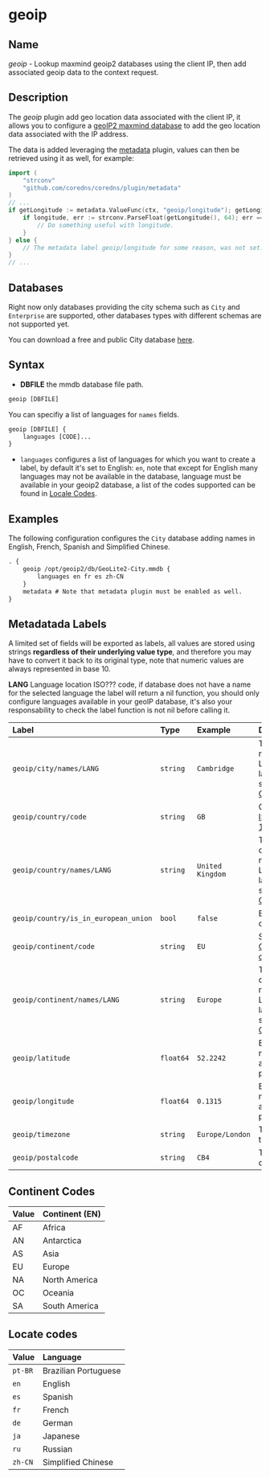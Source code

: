 # geoip

## Name
*geoip* - Lookup maxmind geoip2 databases using the client IP, then add associated geoip data to the context request.

## Description
The *geoip* plugin add geo location data associated with the client IP, it allows you to configure a [geoIP2 maxmind database](https://dev.maxmind.com/geoip/docs/databases) to add the geo location data associated with the IP address.

The data is added leveraging the [metadata](../metadata/README.md) plugin, values can then be retrieved using it as well, for example:

```go
import (
    "strconv"
    "github.com/coredns/coredns/plugin/metadata"
)
// ...
if getLongitude := metadata.ValueFunc(ctx, "geoip/longitude"); getLongitude != nil {
    if longitude, err := strconv.ParseFloat(getLongitude(), 64); err == nil {
		// Do something useful with longitude.
	}
} else {
    // The metadata label geoip/longitude for some reason, was not set.
}
// ...
```

## Databases
Right now only databases providing the city schema such as `City` and `Enterprise` are supported, other databases types with different schemas are not supported yet. 

You can download a free and public City database [here](https://www.maxmind.com/en/geoip2-city).

## Syntax
* **DBFILE** the mmdb database file path.
```txt
geoip [DBFILE]
```

You can specifiy a list of languages for `names` fields.
```txt
geoip [DBFILE] {
    languages [CODE]...
}
```

* `languages` configures a list of languages for which you want to create a label, by default it's set to English: `en`, note that except for English many languages may not be available in the database, language must be available in your geoip2 database, a list of the codes supported can be found in [Locale Codes](#LocaleCodes).

## Examples
The following configuration configures the `City` database adding names in English, French, Spanish and Simplified Chinese.
```txt
. {
    geoip /opt/geoip2/db/GeoLite2-City.mmdb {
        languages en fr es zh-CN
    }
    metadata # Note that metadata plugin must be enabled as well.
}
```

## Metadatada Labels
A limited set of fields will be exported as labels, all values are stored using strings **regardless of their underlying value type**, and therefore you may have to convert it back to its original type, note that numeric values are always represented in base 10.

**LANG** Language location ISO??? code, if database does not have a name for the selected language the label
will return a nil function, you should only configure languages available in your geoIP database, it's also your responsability to check the label function is not nil before calling it.

| Label                                | Type      | Example          | Description
| :----------------------------------- | :-------- | :--------------  | :------------------
| `geoip/city/names/LANG`              | `string`  | `Cambridge`      | Then city name in LANG language, see [Locale Codes](#LocaleCodes).
| `geoip/country/code`                 | `string`  | `GB`             | Country [ISO 3166-1](https://en.wikipedia.org/wiki/ISO_3166-1) code.
| `geoip/country/names/LANG`           | `string`  | `United Kingdom` | The country name in LANG language, see [Locale Codes](#LocaleCodes).
| `geoip/country/is_in_european_union` | `bool`    | `false`          | Either `true` or `false`.
| `geoip/continent/code`               | `string`  | `EU`             | See [Continent codes](#ContinentCodes).
| `geoip/continent/names/LANG`         | `string`  | `Europe`         | The continent name in LANG language, see [Locale Codes](#LocaleCodes).
| `geoip/latitude`                     | `float64` | `52.2242`        | Base 10, max available precision.
| `geoip/longitude`                    | `float64` | `0.1315`         | Base 10, max available precision.
| `geoip/timezone`                     | `string`  | `Europe/London`  | The timezone.
| `geoip/postalcode`                   | `string`  | `CB4`            | The postal code.

## Continent Codes

| Value | Continent (EN) |
| :---- | :------------- |
| AF    | Africa         |
| AN    | Antarctica     |
| AS    | Asia           |
| EU    | Europe         |
| NA    | North America  |
| OC    | Oceania        |
| SA    | South America  |

## Locate codes

| Value   | Language             |
| :------ | :------------------- |
| `pt-BR` | Brazilian Portuguese |
| `en`    | English              |
| `es`    | Spanish              |
| `fr`    | French               |
| `de`    | German               |
| `ja`    | Japanese             |
| `ru`    | Russian              |
| `zh-CN` | Simplified Chinese   |
